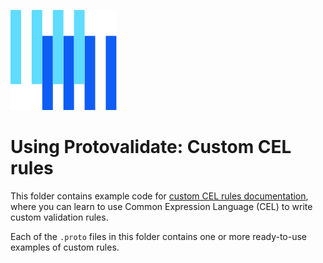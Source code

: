 ![The Buf logo](https://raw.githubusercontent.com/bufbuild/protovalidate/main/.github/buf-logo.svg)

# Using Protovalidate: Custom CEL rules

This folder contains example code for [custom CEL rules documentation][documentation], where you can learn to use Common Expression Language (CEL) to write custom validation rules.

Each of the `.proto` files in this folder contains one or more ready-to-use examples of custom rules.

[documentation]: https://buf.build/docs/protovalidate/schemas/custom-rules/
